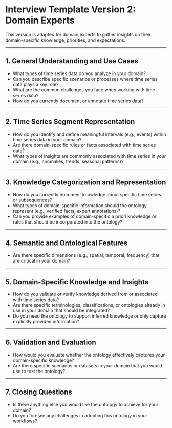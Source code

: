 # Interview Template Version 2: Domain Experts

This version is adapted for domain experts to gather insights on their domain-specific knowledge, priorities, and expectations.

---

## 1. General Understanding and Use Cases
- What types of time series data do you analyze in your domain?
- Can you describe specific scenarios or processes where time series data plays a key role?
- What are the common challenges you face when working with time series data?
- How do you currently document or annotate time series data?

---

## 2. Time Series Segment Representation
- How do you identify and define meaningful intervals (e.g., events) within time series data in your domain?
- Are there domain-specific rules or facts associated with time series data?
- What types of insights are commonly associated with time series in your domain (e.g., anomalies, trends, seasonal patterns)?

---

## 3. Knowledge Categorization and Representation
- How do you currently document knowledge about specific time series or subsequences?
- What types of domain-specific information should the ontology represent (e.g., verified facts, expert annotations)?
- Can you provide examples of domain-specific a priori knowledge or rules that should be incorporated into the ontology?

---

## 4. Semantic and Ontological Features
- Are there specific dimensions (e.g., spatial, temporal, frequency) that are critical in your domain?

---

## 5. Domain-Specific Knowledge and Insights
- How do you validate or verify knowledge derived from or associated with time series data?
- Are there specific terminologies, classifications, or ontologies already in use in your domain that should be integrated?
- Do you need the ontology to support inferred knowledge or only capture explicitly provided information?

---

## 6. Validation and Evaluation
- How would you evaluate whether the ontology effectively captures your domain-specific knowledge?
- Are there specific scenarios or datasets in your domain that you would use to test the ontology?

---

## 7. Closing Questions
- Is there anything else you would like the ontology to achieve for your domain?
- Do you foresee any challenges in adopting this ontology in your workflows?